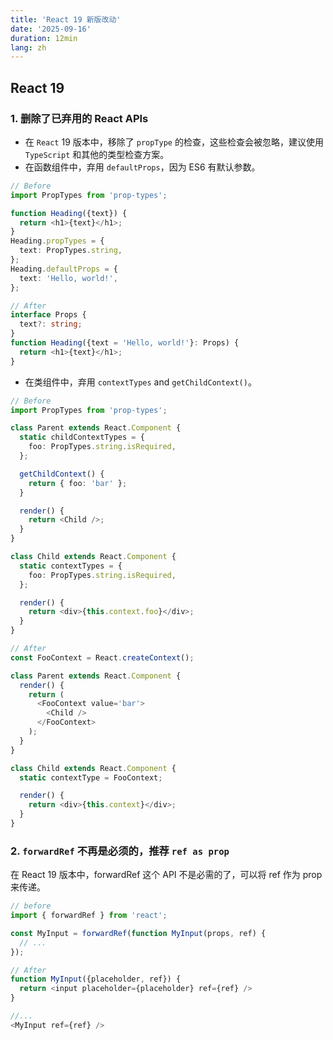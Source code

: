 ```yaml
---
title: 'React 19 新版改动'
date: '2025-09-16'
duration: 12min
lang: zh
---
```


## React 19

### 1. 删除了已弃用的 React APIs

- 在 `React` 19 版本中，移除了 `propType` 的检查，这些检查会被忽略，建议使用 `TypeScript` 和其他的类型检查方案。
- 在函数组件中，弃用 `defaultProps`，因为 ES6 有默认参数。

```typescript
// Before
import PropTypes from 'prop-types';

function Heading({text}) {
  return <h1>{text}</h1>;
}
Heading.propTypes = {
  text: PropTypes.string,
};
Heading.defaultProps = {
  text: 'Hello, world!',
};

// After
interface Props {
  text?: string;
}
function Heading({text = 'Hello, world!'}: Props) {
  return <h1>{text}</h1>;
}
```

- 在类组件中，弃用 `contextTypes` and `getChildContext()`。

```typescript
// Before
import PropTypes from 'prop-types';

class Parent extends React.Component {
  static childContextTypes = {
    foo: PropTypes.string.isRequired,
  };

  getChildContext() {
    return { foo: 'bar' };
  }

  render() {
    return <Child />;
  }
}

class Child extends React.Component {
  static contextTypes = {
    foo: PropTypes.string.isRequired,
  };

  render() {
    return <div>{this.context.foo}</div>;
  }
}

// After
const FooContext = React.createContext();

class Parent extends React.Component {
  render() {
    return (
      <FooContext value='bar'>
        <Child />
      </FooContext>
    );
  }
}

class Child extends React.Component {
  static contextType = FooContext;

  render() {
    return <div>{this.context}</div>;
  }
}
```

### 2. `forwardRef` 不再是必须的，推荐 `ref as prop`

在 React 19 版本中，forwardRef 这个 API 不是必需的了，可以将 ref 作为 prop 来传递。

```typescript
// before
import { forwardRef } from 'react';

const MyInput = forwardRef(function MyInput(props, ref) {
  // ...
});

// After
function MyInput({placeholder, ref}) {
  return <input placeholder={placeholder} ref={ref} />
}

//...
<MyInput ref={ref} />
```

<Footer />
